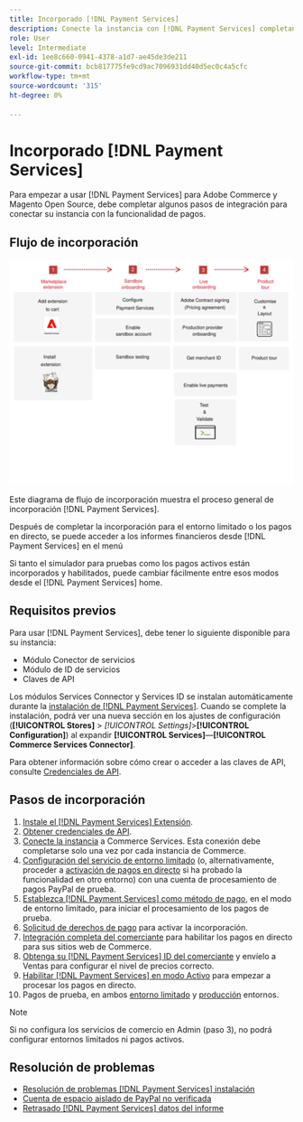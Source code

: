 ```yaml
---
title: Incorporado [!DNL Payment Services]
description: Conecte la instancia con [!DNL Payment Services] completando algunos pasos de integración.
role: User
level: Intermediate
exl-id: 1ee8c660-0941-4378-a1d7-ae45de3de211
source-git-commit: bcb817775fe9cd9ac7096931dd40d5ec0c4a5cfc
workflow-type: tm+mt
source-wordcount: '315'
ht-degree: 0%

---
```


# Incorporado [!DNL Payment Services]

Para empezar a usar [!DNL Payment Services] para Adobe Commerce y Magento Open Source, debe completar algunos pasos de integración para conectar su instancia con la funcionalidad de pagos.

## Flujo de incorporación

![Flujo de incorporación](assets/onboarding-diagram.svg)

Este diagrama de flujo de incorporación muestra el proceso general de incorporación [!DNL Payment Services].

Después de completar la incorporación para el entorno limitado o los pagos en directo, se puede acceder a los informes financieros desde [!DNL Payment Services] en el menú

Si tanto el simulador para pruebas como los pagos activos están incorporados y habilitados, puede cambiar fácilmente entre esos modos desde el [!DNL Payment Services] home.

## Requisitos previos

Para usar [!DNL Payment Services], debe tener lo siguiente disponible para su instancia:

* Módulo Conector de servicios
* Módulo de ID de servicios
* Claves de API

Los módulos Services Connector y Services ID se instalan automáticamente durante la [instalación de [!DNL Payment Services]](install.md). Cuando se complete la instalación, podrá ver una nueva sección en los ajustes de configuración (**[!UICONTROL Stores]** > _[!UICONTROL Settings]_>**[!UICONTROL Configuration]**) al expandir **[!UICONTROL Services]**—**[!UICONTROL Commerce Services Connector]**.

Para obtener información sobre cómo crear o acceder a las claves de API, consulte [Credenciales de API](#obtain-api-credentials).

## Pasos de incorporación

1. [Instale el [!DNL Payment Services] Extensión](install.md#get-payment-services).
1. [Obtener credenciales de API](connect.md#obtain-api-credentials).
1. [Conecte la instancia](connect.md#configure-commerce-services) a Commerce Services. Esta conexión debe completarse solo una vez por cada instancia de Commerce.
1. [Configuración del servicio de entorno limitado](sandbox.md#enable-sandbox-testing) (o, alternativamente, proceder a [activación de pagos en directo](sandbox.md#enable-live-payments) si ha probado la funcionalidad en otro entorno) con una cuenta de procesamiento de pagos PayPal de prueba.
1. [Establezca [!DNL Payment Services] como método de pago](production.md#set-payment-services-as-payment-method), en el modo de entorno limitado, para iniciar el procesamiento de los pagos de prueba.
1. [Solicitud de derechos de pago](production.md#request-payments-entitlement-from-adobe) para activar la incorporación.
1. [Integración completa del comerciante](production.md#complete-merchant-onboarding) para habilitar los pagos en directo para sus sitios web de Commerce.
1. [Obtenga su [!DNL Payment Services] ID del comerciante](production.md#configure-pricing-tier) y envíelo a Ventas para configurar el nivel de precios correcto.
1. [Habilitar [!DNL Payment Services] en modo Activo](production.md#enable-live-payments) para empezar a procesar los pagos en directo.
1. Pagos de prueba, en ambos [entorno limitado](sandbox.md#test-in-sandbox-environment) y [producción](production.md#test-in-production) entornos.

>[!NOTE]
>
>Si no configura los servicios de comercio en Admin (paso 3), no podrá configurar entornos limitados ni pagos activos.

## Resolución de problemas

* [Resolución de problemas [!DNL Payment Services] instalación](https://support.magento.com/hc/en-us/articles/4406603542541)
* [Cuenta de espacio aislado de PayPal no verificada](https://support.magento.com/hc/en-us/articles/4406954952461)
* [Retrasado [!DNL Payment Services] datos del informe](https://support.magento.com/hc/en-us/articles/4406114741517)
